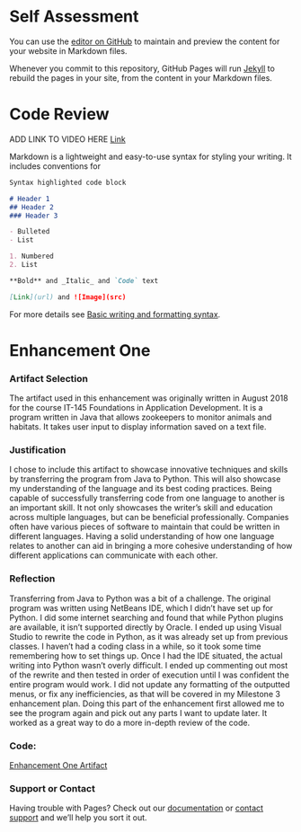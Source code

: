 # Self Assessment

You can use the [editor on GitHub](https://github.com/acaprio/acaprio.github.io/edit/main/index.md) to maintain and preview the content for your website in Markdown files.

Whenever you commit to this repository, GitHub Pages will run [Jekyll](https://jekyllrb.com/) to rebuild the pages in your site, from the content in your Markdown files.

# Code Review

ADD LINK TO VIDEO HERE
[Link](url)

Markdown is a lightweight and easy-to-use syntax for styling your writing. It includes conventions for

```markdown
Syntax highlighted code block

# Header 1
## Header 2
### Header 3

- Bulleted
- List

1. Numbered
2. List

**Bold** and _Italic_ and `Code` text

[Link](url) and ![Image](src)
```

For more details see [Basic writing and formatting syntax](https://docs.github.com/en/github/writing-on-github/getting-started-with-writing-and-formatting-on-github/basic-writing-and-formatting-syntax).

# Enhancement One

### Artifact Selection
The artifact used in this enhancement was originally written in August 2018 for the course IT-145 Foundations in Application Development. It is a program written in Java that allows zookeepers to monitor animals and habitats. It takes user input to display information saved on a text file. 

### Justification
I chose to include this artifact to showcase innovative techniques and skills by transferring the program from Java to Python. This will also showcase my understanding of the language and its best coding practices. Being capable of successfully transferring code from one language to another is an important skill. It not only showcases the writer’s skill and education across multiple languages, but can be beneficial professionally. Companies often have various pieces of software to maintain that could be written in different languages. Having a solid understanding of how one language relates to another can aid in bringing a more cohesive understanding of how different applications can communicate with each other. 

### Reflection
Transferring from Java to Python was a bit of a challenge. The original program was written using NetBeans IDE, which I didn’t have set up for Python. I did some internet searching and found that while Python plugins are available, it isn’t supported directly by Oracle. I ended up using Visual Studio to rewrite the code in Python, as it was already set up from previous classes. I haven’t had a coding class in a while, so it took some time remembering how to set things up. Once I had the IDE situated, the actual writing into Python wasn’t overly difficult. I ended up commenting out most of the rewrite and then tested in order of execution until I was confident the entire program would work. I did not update any formatting of the outputted menus, or fix any inefficiencies, as that will be covered in my Milestone 3 enhancement plan. Doing this part of the enhancement first allowed me to see the program again and pick out any parts I want to update later. It worked as a great way to do a more in-depth review of the code. 

### Code:
[Enhancement One Artifact](https://github.com/acaprio/acaprio.github.io/tree/main/Enhancement%20One)

### Support or Contact

Having trouble with Pages? Check out our [documentation](https://docs.github.com/categories/github-pages-basics/) or [contact support](https://support.github.com/contact) and we’ll help you sort it out.
